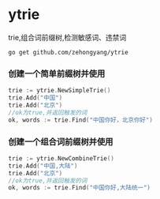 # ytrie
trie,组合词前缀树,检测敏感词、违禁词
```
go get github.com/zehongyang/ytrie
```
### 创建一个简单前缀树并使用
```go
trie := ytrie.NewSimpleTrie()
trie.Add("中国")
trie.Add("北京")
//ok为true,并返回触发的词
ok, words := trie.Find("中国你好，北京你好")
```
### 创建一个组合词前缀树并使用
```go
trie := ytrie.NewCombineTrie()
trie.Add("中国,大陆")
trie.Add("北京")
//ok为true,并返回触发的词
ok, words := trie.Find("中国你好,大陆统一")
```
